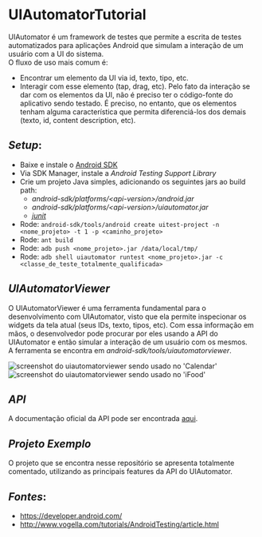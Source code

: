 # UIAutomatorTutorial

UIAutomator é um framework de testes que permite a escrita de testes automatizados para aplicações Android que simulam a interação de um usuário com a UI do sistema.  
O fluxo de uso mais comum é:  
- Encontrar um elemento da UI via id, texto, tipo, etc.
- Interagir com esse elemento (tap, drag, etc).
Pelo fato da interação se dar com os elementos da UI, não é preciso ter o código-fonte do aplicativo sendo testado. É preciso, no entanto, que os elementos tenham alguma característica que permita diferenciá-los dos demais (texto, id, content description, etc).

## *Setup*:
- Baixe e instale o [Android SDK](https://developer.android.com/sdk/index.html)
- Via SDK Manager, instale a _Android Testing Support Library_
- Crie um projeto Java simples, adicionando os seguintes jars ao build path:
  * _android-sdk/platforms/\<api-version\>/android.jar_
  * _android-sdk/platforms/\<api-version\>/uiautomator.jar_
  * _[junit](http://junit.org/)_
- Rode: `android-sdk/tools/android create uitest-project -n <nome_projeto> -t 1 -p <caminho_projeto>`
- Rode: `ant build`
- Rode: `adb push <nome_projeto>.jar /data/local/tmp/`
- Rode: `adb shell uiautomator runtest <nome_projeto>.jar -c <classe_de_teste_totalmente_qualificada>`

## *UIAutomatorViewer*

O UIAutomatorViewer é uma ferramenta fundamental para o desenvolvimento com UIAutomator, visto que ela permite inspecionar os widgets da tela atual (seus IDs, texto, tipos, etc). Com essa informação em mãos, o desenvolvedor pode procurar por eles usando a API do UIAutomator e então simular a interação de um usuário com os mesmos.  
A ferramenta se encontra em _android-sdk/tools/uiautomatorviewer_.

![screenshot do uiautomatorviewer sendo usado no 'Calendar'](https://i.imgur.com/YshxKe5.png)
![screenshot do uiautomatorviewer sendo usado no 'iFood'](https://i.imgur.com/bNSgTVm.png)

## *API*

A documentação oficial da API pode ser encontrada [aqui](https://developer.android.com/reference/android/support/test/uiautomator/package-summary.html).

## *Projeto Exemplo*

O projeto que se encontra nesse repositório se apresenta totalmente comentado, utilizando as principais features da API do UIAutomator.

## *Fontes*:
  - https://developer.android.com/
  - http://www.vogella.com/tutorials/AndroidTesting/article.html
